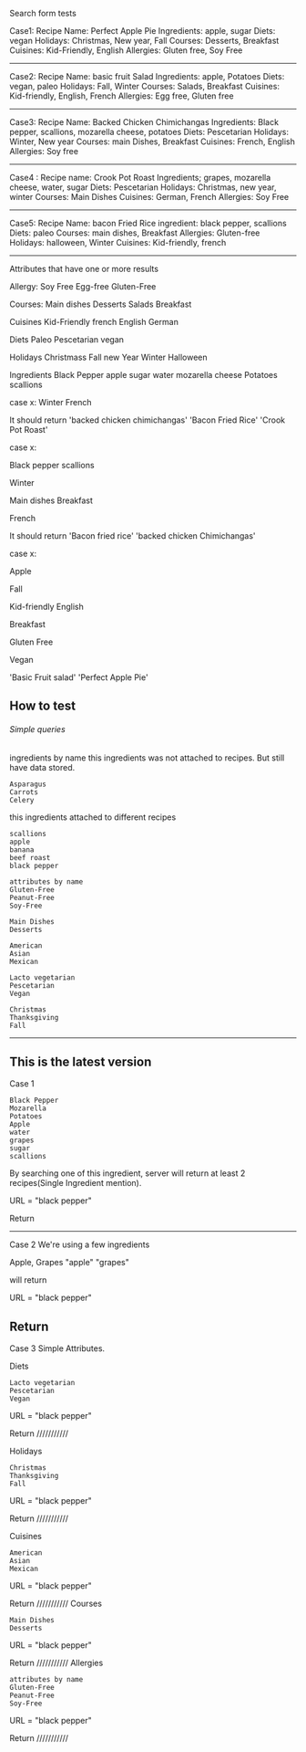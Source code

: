Search form tests


Case1:
Recipe Name: Perfect Apple Pie
Ingredients: apple, sugar
Diets: vegan
Holidays: Christmas, New year, Fall
Courses: Desserts, Breakfast
Cuisines: Kid-Friendly, English
Allergies: Gluten free, Soy Free

---

Case2:
Recipe Name: basic fruit Salad
Ingredients: apple, Potatoes
Diets: vegan, paleo
Holidays: Fall, Winter
Courses: Salads, Breakfast
Cuisines: Kid-friendly, English, French
Allergies: Egg free, Gluten free

---

Case3:
Recipe Name: Backed Chicken Chimichangas
Ingredients: Black pepper, scallions, mozarella cheese, potatoes
Diets: Pescetarian
Holidays: Winter, New year
Courses: main Dishes, Breakfast
Cuisines: French, English
Allergies: Soy free

---

Case4 :
Recipe name: Crook Pot Roast
Ingredients; grapes, mozarella cheese, water, sugar
Diets: Pescetarian
Holidays: Christmas, new year, winter
Courses: Main Dishes
Cuisines: German, French
Allergies: Soy Free

---

Case5:
Recipe Name: bacon Fried Rice
ingredient: black pepper, scallions
Diets: paleo
Courses: main dishes, Breakfast
Allergies: Gluten-free
Holidays: halloween, Winter
Cuisines: Kid-friendly, french

---
Attributes that have one or more results

Allergy:
Soy Free
Egg-free
Gluten-Free

Courses:
Main dishes
Desserts
Salads
Breakfast


Cuisines
Kid-Friendly
french
English
German

Diets
Paleo
Pescetarian
vegan

Holidays
Christmass
Fall
new Year
Winter
Halloween


Ingredients
Black Pepper
apple
sugar
water
mozarella cheese
Potatoes
scallions



case x:
Winter
French

 It should return
'backed chicken chimichangas'
'Bacon Fried Rice'
'Crook Pot Roast'



case x:

Black pepper
scallions

Winter

Main dishes
Breakfast

French

It  should return
'Bacon fried rice'
'backed chicken Chimichangas'

case x:

Apple

Fall

Kid-friendly
English

Breakfast

Gluten Free

Vegan

'Basic Fruit salad'
'Perfect Apple Pie'


## How to test

###### Simple queries
ingredients by name
this ingredients was not attached to recipes. But still have data stored.
```
Asparagus
Carrots
Celery
```

this ingredients attached to different recipes
```
scallions
apple
banana
beef roast
black pepper
```

```
attributes by name
Gluten-Free
Peanut-Free
Soy-Free
```

```
Main Dishes
Desserts
```
```
American
Asian
Mexican
```
```
Lacto vegetarian
Pescetarian
Vegan
```
```
Christmas
Thanksgiving
Fall
```


-----

## This is the latest version

Case 1
```
Black Pepper
Mozarella
Potatoes
Apple
water
grapes
sugar
scallions
```
By searching one of this ingredient, server will return at least 2 recipes(Single Ingredient mention).

URL = "black pepper"

Return

---

Case 2
We're using a few ingredients

Apple, Grapes
"apple" "grapes"

will return

URL = "black pepper"

Return
---

Case 3
Simple Attributes.

Diets
```
Lacto vegetarian
Pescetarian
Vegan
```
URL = "black pepper"

Return
///////////

Holidays

```
Christmas
Thanksgiving
Fall
```

URL = "black pepper"

Return
///////////

Cuisines

```
American
Asian
Mexican
```
URL = "black pepper"

Return
///////////
Courses
```
Main Dishes
Desserts
```
URL = "black pepper"

Return
///////////
Allergies
```
attributes by name
Gluten-Free
Peanut-Free
Soy-Free
```

URL = "black pepper"

Return
///////////
